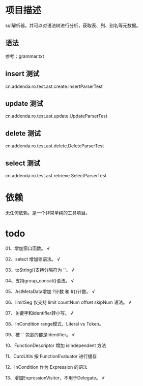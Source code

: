 # 项目描述

sql解析器。并可以对语法树进行分析，获取表、列、别名等元数据。

## 语法

参考：grammar.txt

## insert 测试

cn.addenda.ro.test.ast.create.InsertParserTest

## update 测试

cn.addenda.ro.test.ast.update.UpdateParserTest

## delete 测试

cn.addenda.ro.test.ast.delete.DeleteParserTest

## select 测试

cn.addenda.ro.test.ast.retrieve.SelectParserTest

# 依赖

无任何依赖。是一个非常单纯的工具项目。

# todo

01、增加窗口函数。 √

02、select 增加锁语法。 √

03、toString()支持分隔符为 ''。 √

04、支持group_concat()语法。 √

05、AstMetaData增加 ?计数 和 #{}计数。 √

06、limitSeg 仅支持 limit countNum offset skipNum 语法。 √

07、关键字和identifier转小写。 √

08、InCondition range模式，Literal vs Token。

09、被 `` 包裹的都是Identifier。 √

10、FunctionDescriptor 增加 isIndependent 方法

11、CurdUtils 按 FunctionEvaluator 进行缓存

12、InCondition 作为 Expression 的语法

13、增加ExpressionVisitor，不用于Delegate。 √